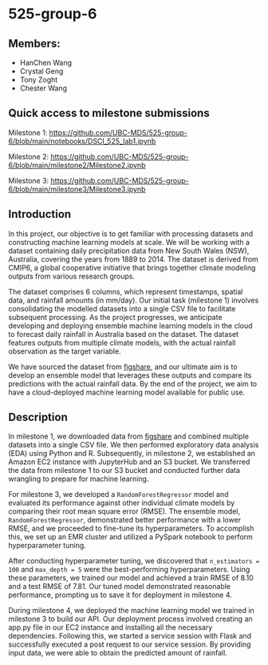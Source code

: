 # 525-group-6

## Members:

-   HanChen Wang
-   Crystal Geng
-   Tony Zoght
-   Chester Wang

## Quick access to milestone submissions

Milestone 1: <https://github.com/UBC-MDS/525-group-6/blob/main/notebooks/DSCI_525_lab1.ipynb>

Milestone 2: <https://github.com/UBC-MDS/525-group-6/blob/main/milestone2/Milestone2.ipynb>

Milestone 3: <https://github.com/UBC-MDS/525-group-6/blob/main/milestone3/Milestone3.ipynb>

## Introduction

In this project, our objective is to get familiar with processing datasets and constructing machine learning models at scale. We will be working with a dataset containing daily precipitation data from New South Wales (NSW), Australia, covering the years from 1889 to 2014. The dataset is derived from CMIP6, a global cooperative initiative that brings together climate modeling outputs from various research groups.

The dataset comprises 6 columns, which represent timestamps, spatial data, and rainfall amounts (in mm/day). Our initial task (milestone 1) involves consolidating the modelled datasets into a single CSV file to facilitate subsequent processing. As the project progresses, we anticipate developing and deploying ensemble machine learning models in the cloud to forecast daily rainfall in Australia based on the dataset. The dataset features outputs from multiple climate models, with the actual rainfall observation as the target variable.

We have sourced the dataset from [figshare](https://docs.figshare.com/), and our ultimate aim is to develop an ensemble model that leverages these outputs and compare its predictions with the actual rainfall data. By the end of the project, we aim to have a cloud-deployed machine learning model available for public use.

## Description

In milestone 1, we downloaded data from [figshare](https://docs.figshare.com/) and combined multiple datasets into a single CSV file. We then performed exploratory data analysis (EDA) using Python and R. Subsequently, in milestone 2, we established an Amazon EC2 instance with JupyterHub and an S3 bucket. We transferred the data from milestone 1 to our S3 bucket and conducted further data wrangling to prepare for machine learning.

For milestone 3, we developed a `RandomForestRegressor` model and evaluated its performance against other individual climate models by comparing their root mean square error (RMSE). The ensemble model, `RandomForestRegressor`, demonstrated better performance with a lower RMSE, and we proceeded to fine-tune its hyperparameters. To accomplish this, we set up an EMR cluster and utilized a PySpark notebook to perform hyperparameter tuning.

After conducting hyperparameter tuning, we discovered that `n_estimators = 100` and `max_depth = 5` were the best-performing hyperparameters. Using these parameters, we trained our model and achieved a train RMSE of 8.10 and a test RMSE of 7.81. Our tuned model demonstrated reasonable performance, prompting us to save it for deployment in milestone 4.

During milestone 4, we deployed the machine learning model we trained in milestone 3 to build our API. Our deployment process involved creating an app.py file in our EC2 instance and installing all the necessary dependencies. Following this, we started a service session with Flask and successfully executed a post request to our service session. By providing input data, we were able to obtain the predicted amount of rainfall.
